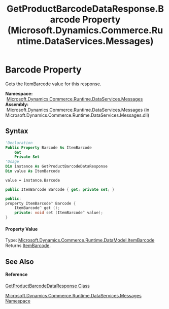 ﻿---
title: GetProductBarcodeDataResponse.Barcode Property  (Microsoft.Dynamics.Commerce.Runtime.DataServices.Messages)
TOCTitle: Barcode Property
ms:assetid: P:Microsoft.Dynamics.Commerce.Runtime.DataServices.Messages.GetProductBarcodeDataResponse.Barcode
ms:mtpsurl: https://technet.microsoft.com/en-us/library/microsoft.dynamics.commerce.runtime.dataservices.messages.getproductbarcodedataresponse.barcode(v=AX.60)
ms:contentKeyID: 65321027
ms.date: 05/18/2015
mtps_version: v=AX.60
f1_keywords:
- Microsoft.Dynamics.Commerce.Runtime.DataServices.Messages.GetProductBarcodeDataResponse.Barcode
dev_langs:
- CSharp
- C++
- VB
---

# Barcode Property

Gets the ItemBarcode value for this response.

**Namespace:**  [Microsoft.Dynamics.Commerce.Runtime.DataServices.Messages](microsoft-dynamics-commerce-runtime-dataservices-messages-namespace.md)  
**Assembly:**  Microsoft.Dynamics.Commerce.Runtime.DataServices.Messages (in Microsoft.Dynamics.Commerce.Runtime.DataServices.Messages.dll)

## Syntax

``` vb
'Declaration
Public Property Barcode As ItemBarcode
    Get
    Private Set
'Usage
Dim instance As GetProductBarcodeDataResponse
Dim value As ItemBarcode

value = instance.Barcode
```

``` csharp
public ItemBarcode Barcode { get; private set; }
```

``` c++
public:
property ItemBarcode^ Barcode {
    ItemBarcode^ get ();
    private: void set (ItemBarcode^ value);
}
```

#### Property Value

Type: [Microsoft.Dynamics.Commerce.Runtime.DataModel.ItemBarcode](itembarcode-class-microsoft-dynamics-commerce-runtime-datamodel.md)  
Returns [ItemBarcode](itembarcode-class-microsoft-dynamics-commerce-runtime-datamodel.md).  

## See Also

#### Reference

[GetProductBarcodeDataResponse Class](getproductbarcodedataresponse-class-microsoft-dynamics-commerce-runtime-dataservices-messages.md)

[Microsoft.Dynamics.Commerce.Runtime.DataServices.Messages Namespace](microsoft-dynamics-commerce-runtime-dataservices-messages-namespace.md)


